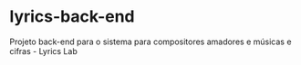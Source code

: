# lyrics-back-end
Projeto back-end para o sistema para compositores amadores e músicas e cifras - Lyrics Lab
